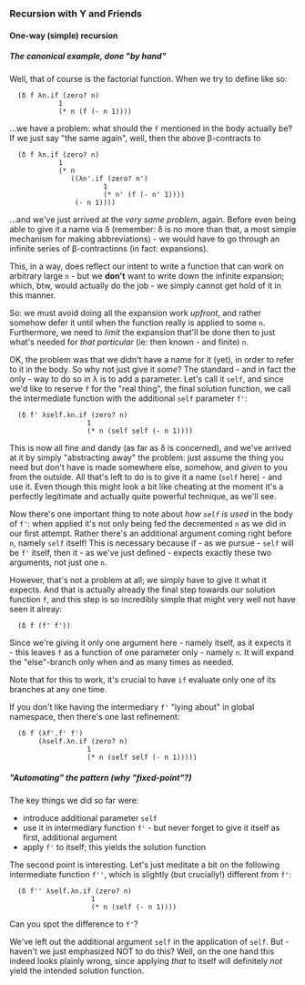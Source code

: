 ### Recursion with Y and Friends

#### One-way (simple) recursion

##### The canonical example, done "by hand"
Well, that of course is the factorial function.
When we try to define like so:
```
  (δ f λn.if (zero? n)
            1
            (* n (f (- n 1))))
```
...we have a problem: what should the `f` mentioned in the body actually be?
If we just say "the same again", well, then the above β-contracts to
```
  (δ f λn.if (zero? n)
            1
            (* n 
               ((λn'.if (zero? n')
                       1
                       (* n' (f (- n' 1))))
                (- n 1))))
```
...and we've just arrived at the *very same problem*, again.
Before even being able to give it a name via δ (remember: δ is no more than that, 
a most simple mechanism for making abbreviations) - we would have to go through an infinite series of β-contractions (in fact: expansions).

This, in a way, does reflect our intent to write a function that can work on arbitrary
large `n` - but we **don't** want to write down the infinite expansion; 
which, btw, would actually do the job - we simply cannot get hold of it in this manner.

So: we must avoid doing all the expansion work *upfront*, 
and rather somehow defer it until when the function really is applied to some `n`. 
Furthermore, we need to *limit* the expansion that'll be done then to just what's
needed for *that particular* (ie: then known - and finite) `n`.

OK, the problem was that we didn't have a name for it (yet), 
in order to refer to it in the body.
So why not just give it *some*?
The standard - and in fact the only - way to do so in λ is to add a parameter.
Let's call it `self`, and since we'd like to reserve `f` for the "real thing",
the final solution function, we call the intermediate function with the additional
`self` parameter `f'`:
```
  (δ f' λself.λn.if (zero? n)
                   1
                   (* n (self self (- n 1))))
```
This is now all fine and dandy (as far as δ is concerned), 
and we've arrived at it by simply "abstracting away" the problem:
just assume the thing you need but don't have is made somewhere else, somehow,
and *given* to you from the outside.
All that's left to do is to give it a name (`self` here) - and use it.
Even though this might look a bit like cheating at the moment 
it's a perfectly legitimate and actually quite powerful technique, as we'll see.

Now there's one important thing to note about *how `self` is used* in the body of `f'`:
when applied it's not only being fed the decremented `n` as we did in our first attempt.
Rather there's an additional argument coming right before `n`, namely `self` itself!
This is necessary because if - as we pursue - `self` will be `f'` itself, 
then it - as we've just defined - expects exactly these two arguments, not just one `n`.

However, that's not a problem at all; we simply have to give it what it expects.
And that is actually already the final step towards our solution function `f`,
and this step is so incredibly simple that might very well not have seen it alreay:
```
  (δ f (f' f'))
```
Since we're giving it only one argument here - namely itself, as it expects it - this
leaves `f` as a function of one parameter only - namely `n`.
It will expand the "else"-branch only when and as many times as needed.

Note that for this to work, it's crucial to have `if` evaluate only one of its branches at any one time.

If you don't like having the intermediary `f'` "lying about" in global namespace, 
then there's one last refinement:
```
  (δ f (λf'.f' f')
       (λself.λn.if (zero? n)
                   1
                   (* n (self self (- n 1)))))
```

##### "Automating" the pattern (why "fixed-point"?)
The key things we did so far were:
* introduce additional parameter `self`
* use it in intermediary function `f'` - but never forget to give it itself as first, additional argument
* apply `f'` to itself; this yields the solution function

The second point is interesting.
Let's just meditate a bit on the following intermediate function `f''`, 
which is slightly (but crucially!) different from `f'`:
```
  (δ f'' λself.λn.if (zero? n)
                    1
                    (* n (self (- n 1))))
```
Can you spot the difference to `f'`?

We've left out the additional argument `self` in the application of `self`.
But - haven't we just emphasized NOT to do this?
Well, on the one hand this indeed looks plainly wrong, 
since applying *that* to itself will definitely *not* yield the intended solution function.

